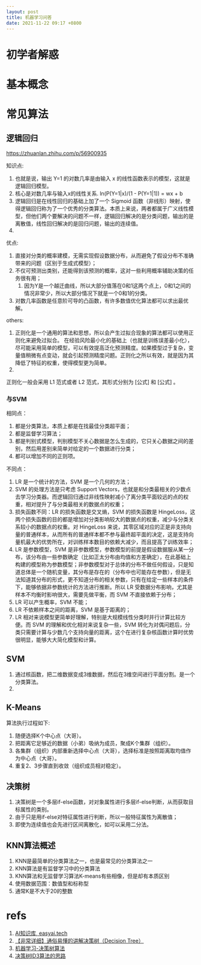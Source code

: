 ```yaml
---
layout: post
title: 机器学习问答
date: 2021-11-22 09:17 +0800
---
```


# 初学者解惑
##
# 基本概念
# 常见算法

## 逻辑回归
https://zhuanlan.zhihu.com/p/56900935

知识点:
1. 也就是说，输出 Y=1 的对数几率是由输入 x 的线性函数表示的模型，这就是逻辑回归模型。
2. 核心是对数几率与输入x的线性关系. ln(P(Y=1|x)/(1 - P(Y=1|1)) = wx + b
3. 逻辑回归是在线性回归的基础上加了一个 Sigmoid 函数（非线形）映射，使得逻辑回归称为了一个优秀的分类算法。本质上来说，两者都属于广义线性模型，但他们两个要解决的问题不一样，逻辑回归解决的是分类问题，输出的是离散值，线性回归解决的是回归问题，输出的连续值。
4.

优点:
1. 直接对分类的概率建模，无需实现假设数据分布，从而避免了假设分布不准确带来的问题（区别于生成式模型）；
2. 不仅可预测出类别，还能得到该预测的概率，这对一些利用概率辅助决策的任务很有用；
   1. 因为Y是一个越迁曲线，所以大部分值落在0和1这两个点上，0和1之间的情况非常少，所以大部分情况下就是一个0和1的分类。
3. 对数几率函数是任意阶可导的凸函数，有许多数值优化算法都可以求出最优解。

others:
1. 正则化是一个通用的算法和思想，所以会产生过拟合现象的算法都可以使用正则化来避免过拟合。
    在经验风险最小化的基础上（也就是训练误差最小化），尽可能采用简单的模型，可以有效提高泛化预测精度。如果模型过于复杂，变量值稍微有点变动，就会引起预测精度问题。正则化之所以有效，就是因为其降低了特征的权重，使得模型更为简单。
1.

正则化一般会采用 L1 范式或者 L2 范式，其形式分别为 [公式] 和 [公式] 。
### 与SVM
相同点：

1. 都是分类算法，本质上都是在找最佳分类超平面；
1. 都是监督学习算法；
1. 都是判别式模型，判别模型不关心数据是怎么生成的，它只关心数据之间的差别，然后用差别来简单对给定的一个数据进行分类；
1. 都可以增加不同的正则项。

不同点：

1. LR 是一个统计的方法，SVM 是一个几何的方法；
1. SVM 的处理方法是只考虑 Support Vectors，也就是和分类最相关的少数点去学习分类器。而逻辑回归通过非线性映射减小了离分类平面较远的点的权重，相对提升了与分类最相关的数据点的权重；
1. 损失函数不同：LR 的损失函数是交叉熵，SVM 的损失函数是 HingeLoss，这两个损失函数的目的都是增加对分类影响较大的数据点的权重，减少与分类关系较小的数据点的权重。对 HingeLoss 来说，其零区域对应的正是非支持向量的普通样本，从而所有的普通样本都不参与最终超平面的决定，这是支持向量机最大的优势所在，对训练样本数目的依赖大减少，而且提高了训练效率；
1. LR 是参数模型，SVM 是非参数模型，参数模型的前提是假设数据服从某一分布，该分布由一些参数确定（比如正太分布由均值和方差确定），在此基础上构建的模型称为参数模型；非参数模型对于总体的分布不做任何假设，只是知道总体是一个随机变量，其分布是存在的（分布中也可能存在参数），但是无法知道其分布的形式，更不知道分布的相关参数，只有在给定一些样本的条件下，能够依据非参数统计的方法进行推断。所以 LR 受数据分布影响，尤其是样本不均衡时影响很大，需要先做平衡，而 SVM 不直接依赖于分布；
1. LR 可以产生概率，SVM 不能；
1. LR 不依赖样本之间的距离，SVM 是基于距离的；
1. LR 相对来说模型更简单好理解，特别是大规模线性分类时并行计算比较方便。而 SVM 的理解和优化相对来说复杂一些，SVM 转化为对偶问题后，分类只需要计算与少数几个支持向量的距离，这个在进行复杂核函数计算时优势很明显，能够大大简化模型和计算。


## SVM
1. 通过核函数，把二维数据变成3维数据，然后在3维空间进行平面分割。是一个分类算法。
2.


## K-Means

算法执行过程如下:
1. 随便选择K个中心点（大哥）。
1. 把距离它足够近的数据（小弟）吸纳为成员，聚成K个集群（组织）。
1. 各集群（组织）内部重新选择中心点（大哥），选择标准是按照距离取均值作为中心点（大哥）。
1. 重复2、3步骤直到收敛（组织成员相对稳定）。


## 决策树

1. 决策树是一个多层if-else函数，对对象属性进行多层if-else判断，从而获取目标属性的类别。
1. 由于只是用if-else对特征属性进行判断，所以一般特征属性为离散值；
1. 即使为连续值也会先进行区间离散化，如可以采用二分法。

## KNN算法概述
1. KNN是最简单的分类算法之一，也是最常见的分类算法之一
1. KNN算法是有监督学习中的分类算法
1. KNN算法和无监督学习算法K-means有些相像，但是却有本质区别
1. 使用数据范围：数值型和标称型
1. 通常K是不大于20的整数
# refs
1. [AI知识库, easyai.tech](https://easyai.tech/ai-definition/decision-tree/)
2. [【非常详细】通俗易懂的讲解决策树（Decision Tree）](https://zhuanlan.zhihu.com/p/197476119)
3. [机器学习-决策树算法](https://www.kancloud.cn/buildupchao/machine-learning/2146031)
4. [决策树ID3算法的思路](https://www.cnblogs.com/pinard/p/6050306.html)
